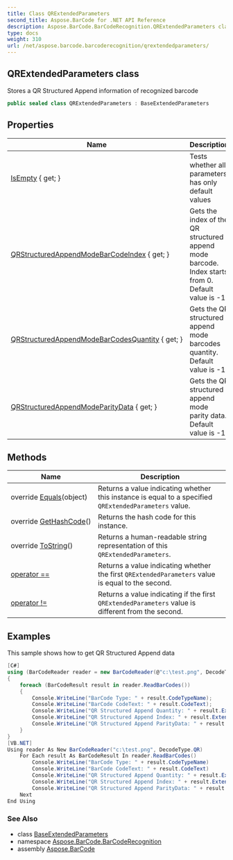```yaml
---
title: Class QRExtendedParameters
second_title: Aspose.BarCode for .NET API Reference
description: Aspose.BarCode.BarCodeRecognition.QRExtendedParameters class. Stores a QR Structured Append information of recognized barcode
type: docs
weight: 310
url: /net/aspose.barcode.barcoderecognition/qrextendedparameters/
---
```

## QRExtendedParameters class

Stores a QR Structured Append information of recognized barcode

```csharp
public sealed class QRExtendedParameters : BaseExtendedParameters
```

## Properties

| Name | Description |
| --- | --- |
| [IsEmpty](../../aspose.barcode.barcoderecognition/baseextendedparameters/isempty/) { get; } | Tests whether all parameters has only default values |
| [QRStructuredAppendModeBarCodeIndex](../../aspose.barcode.barcoderecognition/qrextendedparameters/qrstructuredappendmodebarcodeindex/) { get; } | Gets the index of the QR structured append mode barcode. Index starts from 0. Default value is -1. |
| [QRStructuredAppendModeBarCodesQuantity](../../aspose.barcode.barcoderecognition/qrextendedparameters/qrstructuredappendmodebarcodesquantity/) { get; } | Gets the QR structured append mode barcodes quantity. Default value is -1. |
| [QRStructuredAppendModeParityData](../../aspose.barcode.barcoderecognition/qrextendedparameters/qrstructuredappendmodeparitydata/) { get; } | Gets the QR structured append mode parity data. Default value is -1. |

## Methods

| Name | Description |
| --- | --- |
| override [Equals](../../aspose.barcode.barcoderecognition/qrextendedparameters/equals/)(object) | Returns a value indicating whether this instance is equal to a specified `QRExtendedParameters` value. |
| override [GetHashCode](../../aspose.barcode.barcoderecognition/qrextendedparameters/gethashcode/)() | Returns the hash code for this instance. |
| override [ToString](../../aspose.barcode.barcoderecognition/qrextendedparameters/tostring/)() | Returns a human-readable string representation of this `QRExtendedParameters`. |
| [operator ==](../../aspose.barcode.barcoderecognition/qrextendedparameters/op_equality/) | Returns a value indicating whether the first `QRExtendedParameters` value is equal to the second. |
| [operator !=](../../aspose.barcode.barcoderecognition/qrextendedparameters/op_inequality/) | Returns a value indicating if the first `QRExtendedParameters` value is different from the second. |

## Examples

This sample shows how to get QR Structured Append data

```csharp
[C#]
using (BarCodeReader reader = new BarCodeReader(@"c:\test.png", DecodeType.QR))
{
    foreach (BarCodeResult result in reader.ReadBarCodes())
    {
        Console.WriteLine("BarCode Type: " + result.CodeTypeName);
        Console.WriteLine("BarCode CodeText: " + result.CodeText);
        Console.WriteLine("QR Structured Append Quantity: " + result.Extended.QR.QRStructuredAppendModeBarCodesQuantity);
        Console.WriteLine("QR Structured Append Index: " + result.Extended.QR.QRStructuredAppendModeBarCodeIndex);
        Console.WriteLine("QR Structured Append ParityData: " + result.Extended.QR.QRStructuredAppendModeParityData);
    }
}
[VB.NET]
Using reader As New BarCodeReader("c:\test.png", DecodeType.QR)
    For Each result As BarCodeResult In reader.ReadBarCodes()
        Console.WriteLine("BarCode Type: " + result.CodeTypeName)
        Console.WriteLine("BarCode CodeText: " + result.CodeText)
        Console.WriteLine("QR Structured Append Quantity: " + result.Extended.QR.QRStructuredAppendModeBarCodesQuantity)
        Console.WriteLine("QR Structured Append Index: " + result.Extended.QR.QRStructuredAppendModeBarCodeIndex)
        Console.WriteLine("QR Structured Append ParityData: " + result.Extended.QR.QRStructuredAppendModeParityData)
    Next
End Using
```

### See Also

* class [BaseExtendedParameters](../baseextendedparameters/)
* namespace [Aspose.BarCode.BarCodeRecognition](../../aspose.barcode.barcoderecognition/)
* assembly [Aspose.BarCode](../../)


